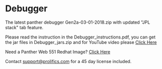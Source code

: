 # Debugger
The latest panther debugger Gen2a-03-01-2018.zip with updated "JPL stack" tab feature.

Please read the instruction in the Debugger_instructions.pdf, you can get the jar files in Debugger_jars.zip and for YouTube video please [Click Here](https://www.youtube.com/watch?v=AAfHsUU5v-Y)

Need a Panther Web 551 Redhat Image? [Click Here](https://hub.docker.com/r/prolificspanther)

Contact support@prolifics.com for a 45 day license included.
